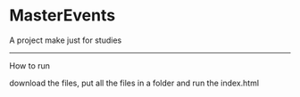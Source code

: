 # MasterEvents

A project make just for studies


------------------------------------------------------------------------


How to run

download the files, put all the files in a folder and run the index.html
